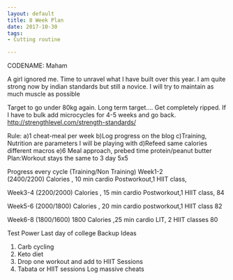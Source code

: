 ```yaml
---
layout: default
title: 8 Week Plan
date: 2017-10-30
tags:
- Cutting routine

---
```

CODENAME: Maham

A girl ignored me. Time to unravel what I have built over this year.
I am quite strong now by indian standards but still a novice.
I will try to maintain as much muscle as possible

Target to go under  80kg again.
Long term target....  Get completely ripped.
If I have to bulk add microcycles for 4-5 weeks and go back.
http://strengthlevel.com/strength-standards/



Rule:
a)1 cheat-meal per week
b)Log progress on the blog
c)Training, Nutrition are parameters I will be playing with
d)Refeed same calories different macros
e)6 Meal approach, prebed time protein/peanut butter
Plan:Workout stays the same to 3 day 5x5

Progress every cycle
(Training/Non Training)
Week1-2  
(2400/2200) Calories ,
10 min cardio Postworkout,1 HIIT class,  


Week3-4
(2200/2000) Calories ,
15 min cardio Postworkout,1 HIIT class,
84

Week5-6
(2000/1800) Calories ,
20 min cardio postworkout,1 HIIT class
82

Week6-8
(1800/1600)
1800 Calories ,25 min cardio LIT, 2 HIIT classes
80



Test Power Last day of college
Backup Ideas
1) Carb cycling
2) Keto diet
3) Drop one workout and add to HIIT Sessions
4) Tabata or HIIT sessions
Log massive cheats
